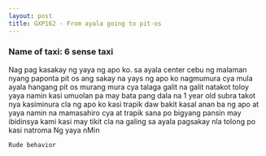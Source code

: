 ```yaml
---
layout: post
title: GXP162 - From ayala going to pit-os 
---
```


### Name of taxi: 6 sense taxi

Nag pag kasakay ng yaya ng apo ko.  sa ayala center cebu ng malaman nyang paponta pit os   ang sakay na yays ng apo ko nagmumura cya mula ayala hangang pit os  murang mura cya talaga galit na galit natakot toloy yaya namin kasi umuolan pa may bata pang dala na 1  year old subra takot nya kasiminura  cla ng apo ko kasi trapik daw bakit kasal anan ba ng apo at yaya namin na mamasahiro cya at trapik sana po bigyang pansin may ibidinsya kami kasi may tikit cla na galing sa ayala pagsakay nla tolong po kasi natroma Ng yaya nMin

```Rude behavior```
